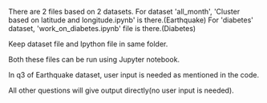 There are 2 files based on 2 datasets. 
For dataset 'all_month', 'Cluster based on latitude and longitude.ipynb' is there.(Earthquake) 
For 'diabetes' dataset, 'work_on_diabetes.ipynb' file is there.(Diabetes)

Keep dataset file and Ipython file in same folder.

Both these files can be run using Jupyter notebook.

In q3 of Earthquake dataset, user input is needed as mentioned in the code.

All other questions will give output directly(no user input is needed).    